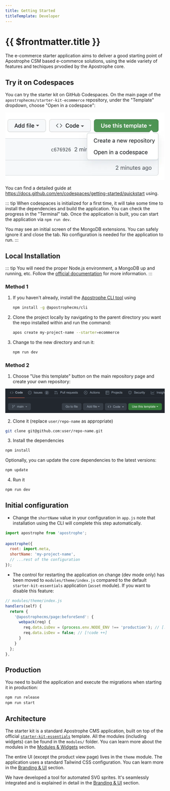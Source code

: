 ```yaml
---
title: Getting Started
titleTemplate: Developer
---
```


# {{ $frontmatter.title }}

The e-commerce starter application aims to deliver a good starting point of Apostrophe CSM based e-commerce solutions, using the wide variety of features and techiques prvodied by the Apostrophe core.

## Try it on Codespaces

You can try the starter kit on GitHub Codespaces. On the main page of the `apostrophecms/starter-kit-ecommerce` repository, under the "Template" dropdown, choose "Open in a codespace":

![Try it on Codespaces](../images/use-codespaces.webp)

You can find a detailed guide at <https://docs.github.com/en/codespaces/getting-started/quickstart> using.

::: tip
When codespaces is initialized for a first time, it will take some time to install the dependencies and build the application. You can check the progress in the "Terminal" tab. Once the application is built, you can start the application via `npm run dev`.

You may see an initial screen of the MongoDB extensions. You can safely ignore it and close the tab. No configuration is needed for the application to run.
:::

## Local Installation

::: tip
You will need the proper Node.js environment, a MongoDB up and running, etc. Follow the [official documentation](https://v3.docs.apostrophecms.org/guide/setting-up.html) for more information.
:::

### Method 1

1. If you haven't already, install the [Apostrophe CLI tool](https://v3.docs.apostrophecms.org/guide/setting-up.html#the-apostrophe-cli-tool) using

   ``` sh
   npm install -g @apostrophecms/cli
   ```

2. Clone the project locally by navigating to the parent directory you want the repo installed within and run the command:

   ``` sh
   apos create my-project-name --starter=ecommerce
   ```

3. Change to the new directory and run it:

   ``` sh
   npm run dev
   ```

### Method 2

1. Choose "Use this template" button on the main repository page and create your own repository:

![Use Template GitHub](../images/use-gh-template.png)

2. Clone it (replace `user/repo-name` as appropriate)

```sh
git clone git@github.com:user/repo-name.git
```

3. Install the dependencies

```sh
npm install
```

Optionally, you can update the core dependencies to the latest versions:

```sh
npm update
```

4. Run it

```sh
npm run dev
```

## Initial configuration

- Change the `shortName` value in your configuration in `app.js` note that installation using the CLI will complete this step automatically.

```js
import apostrophe from 'apostrophe';

apostrophe({
  root: import.meta,
  shortName: 'my-project-name',
  // ...rest of the configuration
});
```

- The control for restarting the application on change (dev mode only) has been moved to `modules/theme/index.js` compared to the default `starter-kit-essentials` application (`asset` module). If you want to disable this feature:

```js
// modules/theme/index.js
handlers(self) {
  return {
    '@apostrophecms/page:beforeSend': {
      webpack(req) {
        req.data.isDev = (process.env.NODE_ENV !== 'production'); // [!code --]
        req.data.isDev = false; // [!code ++]
      }
    }
  };
},
```

## Production

You need to build the application and execute the migrations when starting it in production:

```sh
npm run release
npm run start
```

## Architecture

The starter kit is a standard Apostrophe CMS application, built on top of the official [`starter-kit-essentials`](https://github.com/apostrophecms/starter-kit-essentials) template. All the modules (including widgets) can be found in the `modules/` folder. You can learn more about the modules in the [Modules & Widgets](./modules-and-widgets.md) section.

The entire UI (except the product view page) lives in the `theme` module. The application uses a standard Tailwind CSS configuration. You can learn more in the [Branding & UI](./branding-and-ui.md) section.

We have developed a tool for automated SVG sprites. It's seamlessly integrated and is explained in detail in the [Branding & UI](./branding-and-ui.md) section.
